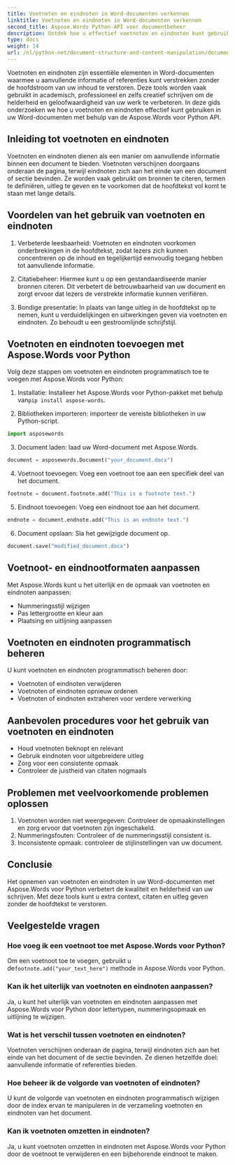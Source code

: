 ```yaml
---
title: Voetnoten en eindnoten in Word-documenten verkennen
linktitle: Voetnoten en eindnoten in Word-documenten verkennen
second_title: Aspose.Words Python-API voor documentbeheer
description: Ontdek hoe u effectief voetnoten en eindnoten kunt gebruiken in Word-documenten met Aspose.Words voor Python. Leer hoe u deze elementen programmatisch kunt toevoegen, aanpassen en beheren.
type: docs
weight: 14
url: /nl/python-net/document-structure-and-content-manipulation/document-footnotes-endnotes/
---
```


Voetnoten en eindnoten zijn essentiële elementen in Word-documenten waarmee u aanvullende informatie of referenties kunt verstrekken zonder de hoofdstroom van uw inhoud te verstoren. Deze tools worden vaak gebruikt in academisch, professioneel en zelfs creatief schrijven om de helderheid en geloofwaardigheid van uw werk te verbeteren. In deze gids onderzoeken we hoe u voetnoten en eindnoten effectief kunt gebruiken in uw Word-documenten met behulp van de Aspose.Words voor Python API.

## Inleiding tot voetnoten en eindnoten

Voetnoten en eindnoten dienen als een manier om aanvullende informatie binnen een document te bieden. Voetnoten verschijnen doorgaans onderaan de pagina, terwijl eindnoten zich aan het einde van een document of sectie bevinden. Ze worden vaak gebruikt om bronnen te citeren, termen te definiëren, uitleg te geven en te voorkomen dat de hoofdtekst vol komt te staan met lange details.

## Voordelen van het gebruik van voetnoten en eindnoten

1. Verbeterde leesbaarheid: Voetnoten en eindnoten voorkomen onderbrekingen in de hoofdtekst, zodat lezers zich kunnen concentreren op de inhoud en tegelijkertijd eenvoudig toegang hebben tot aanvullende informatie.

2. Citatiebeheer: Hiermee kunt u op een gestandaardiseerde manier bronnen citeren. Dit verbetert de betrouwbaarheid van uw document en zorgt ervoor dat lezers de verstrekte informatie kunnen verifiëren.

3. Bondige presentatie: In plaats van lange uitleg in de hoofdtekst op te nemen, kunt u verduidelijkingen en uitwerkingen geven via voetnoten en eindnoten. Zo behoudt u een gestroomlijnde schrijfstijl.

## Voetnoten en eindnoten toevoegen met Aspose.Words voor Python

Volg deze stappen om voetnoten en eindnoten programmatisch toe te voegen met Aspose.Words voor Python:

1.  Installatie: Installeer het Aspose.Words voor Python-pakket met behulp van`pip install aspose-words`.

2. Bibliotheken importeren: importeer de vereiste bibliotheken in uw Python-script.
```python
import asposewords
```

3. Document laden: laad uw Word-document met Aspose.Words.
```python
document = asposewords.Document("your_document.docx")
```

4. Voetnoot toevoegen: Voeg een voetnoot toe aan een specifiek deel van het document.
```python
footnote = document.footnote.add("This is a footnote text.")
```

5. Eindnoot toevoegen: Voeg een eindnoot toe aan het document.
```python
endnote = document.endnote.add("This is an endnote text.")
```

6. Document opslaan: Sla het gewijzigde document op.
```python
document.save("modified_document.docx")
```

## Voetnoot- en eindnootformaten aanpassen

Met Aspose.Words kunt u het uiterlijk en de opmaak van voetnoten en eindnoten aanpassen:

- Nummeringsstijl wijzigen
- Pas lettergrootte en kleur aan
- Plaatsing en uitlijning aanpassen

## Voetnoten en eindnoten programmatisch beheren

U kunt voetnoten en eindnoten programmatisch beheren door:

- Voetnoten of eindnoten verwijderen
- Voetnoten of eindnoten opnieuw ordenen
- Voetnoten of eindnoten extraheren voor verdere verwerking

## Aanbevolen procedures voor het gebruik van voetnoten en eindnoten

- Houd voetnoten beknopt en relevant
- Gebruik eindnoten voor uitgebreidere uitleg
- Zorg voor een consistente opmaak
- Controleer de juistheid van citaten nogmaals

## Problemen met veelvoorkomende problemen oplossen

1. Voetnoten worden niet weergegeven: Controleer de opmaakinstellingen en zorg ervoor dat voetnoten zijn ingeschakeld.
2. Nummeringsfouten: Controleer of de nummeringsstijl consistent is.
3. Inconsistente opmaak: controleer de stijlinstellingen van uw document.

## Conclusie

Het opnemen van voetnoten en eindnoten in uw Word-documenten met Aspose.Words voor Python verbetert de kwaliteit en helderheid van uw schrijven. Met deze tools kunt u extra context, citaten en uitleg geven zonder de hoofdtekst te verstoren.

## Veelgestelde vragen

### Hoe voeg ik een voetnoot toe met Aspose.Words voor Python?

 Om een voetnoot toe te voegen, gebruikt u de`footnote.add("your_text_here")` methode in Aspose.Words voor Python.

### Kan ik het uiterlijk van voetnoten en eindnoten aanpassen?

Ja, u kunt het uiterlijk van voetnoten en eindnoten aanpassen met Aspose.Words voor Python door lettertypen, nummeringsopmaak en uitlijning te wijzigen.

### Wat is het verschil tussen voetnoten en eindnoten?

Voetnoten verschijnen onderaan de pagina, terwijl eindnoten zich aan het einde van het document of de sectie bevinden. Ze dienen hetzelfde doel: aanvullende informatie of referenties bieden.

### Hoe beheer ik de volgorde van voetnoten of eindnoten?

U kunt de volgorde van voetnoten en eindnoten programmatisch wijzigen door de index ervan te manipuleren in de verzameling voetnoten en eindnoten van het document.

### Kan ik voetnoten omzetten in eindnoten?

Ja, u kunt voetnoten omzetten in eindnoten met Aspose.Words voor Python door de voetnoot te verwijderen en een bijbehorende eindnoot te maken.
